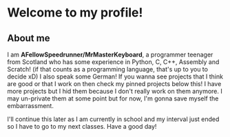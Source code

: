 # Welcome to my profile!
## About me
I am **AFellowSpeedrunner/MrMasterKeyboard**, a programmer teenager from Scotland who has some experience in Python, C, C++, Assembly and Scratch! (if that counts as a programming language, that's up to you to decide xD) I also speak some German! If you wanna see projects that I think are good or that I work on then check my pinned projects below this! I have more projects but I hid them because I don't really work on them anymore. I may un-private them at some point but for now, I'm gonna save myself the embarrassment.

I'll continue this later as I am currently in school and my interval just ended so I have to go to my next classes. Have a good day!
